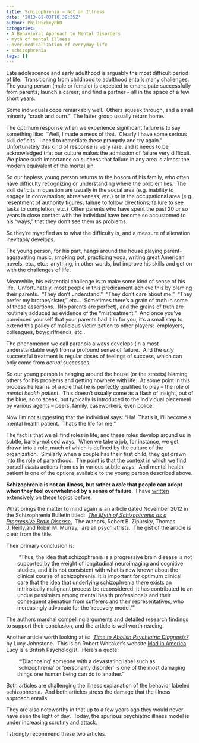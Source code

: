 ```yaml
---
title: Schizophrenia – Not an Illness
date: '2013-01-03T18:39:35Z'
author: PhilHickeyPhD
categories:
- A Behavioral Approach to Mental Disorders
- myth of mental illness
- over-medicalization of everyday life
- schizophrenia
tags: []
---
```


Late adolescence and early adulthood is arguably the most difficult period of life.  Transitioning from childhood to adulthood entails many challenges.  The young person (male or female) is expected to emancipate successfully from parents; launch a career; and find a partner – all in the space of a few short years.

Some individuals cope remarkably well.  Others squeak through, and a small minority “crash and burn.”  The latter group usually return home.

The optimum response when we experience significant failure is to say something like:  “Well, I made a mess of that.  Clearly I have some serious skill deficits.  I need to remediate these promptly and try again.”  Unfortunately this kind of response is very rare, and it needs to be acknowledged that our culture makes the admission of failure very difficult.  We place such importance on success that failure in any area is almost the modern equivalent of the mortal sin.

So our hapless young person returns to the bosom of his family, who often have difficulty recognizing or understanding where the problem lies.  The skill deficits in question are usually in the social area (e.g. inability to engage in conversation; abrasiveness; etc.) or in the occupational area (e.g. resentment of authority figures; failure to follow directions; failure to see tasks to completion, etc.)  Often parents who have spent the past 20 or so years in close contact with the individual have become so accustomed to his “ways,” that they don’t see them as problems.

So they’re mystified as to what the difficulty is, and a measure of alienation inevitably develops.

The young person, for his part, hangs around the house playing parent-aggravating music, smoking pot, practicing yoga, writing great American novels, etc., etc.:  anything, in other words, but improve his skills and get on with the challenges of life.

Meanwhile, his existential challenge is to make some kind of sense of his life.  Unfortunately, most people in this predicament achieve this by blaming their parents.  “They don’t understand."  “They don’t care about me.”  “They prefer my brother/sister,” etc...  Sometimes there’s a grain of truth in some of these assertions.  (No parents are perfect), and the grains of truth are routinely adduced as evidence of the “mistreatment.”  And once you’ve convinced yourself that your parents had it in for you, it’s a small step to extend this policy of malicious victimization to other players:  employers, colleagues, boy/girlfriends, etc..

The phenomenon we call paranoia always develops (in a most understandable way) from a profound sense of failure.  And the <em>only</em> successful treatment is regular doses of feelings of success, which can only come from <em>actual</em> successes.

So our young person is hanging around the house (or the streets) blaming others for his problems and getting nowhere with life.  At some point in this process he learns of a role that he is perfectly qualified to play – the role of <em>mental health patient</em>.  This doesn’t usually come as a flash of insight, out of the blue, so to speak, but typically is introduced to the individual piecemeal by various agents – peers, family, caseworkers, even police.

Now I’m not suggesting that the individual says: “Ha!  That’s it, I’ll become a mental health patient.  That’s the life for me.”

The fact is that we all find roles in life, and these roles develop around us in subtle, barely-noticed ways.  When we take a job, for instance, we get drawn into a role, much of which is defined by the culture of the organization.  Similarly when a couple has their first child, they get drawn into the role of parenthood.  The point is that the context in which we find ourself <em>elicits</em> actions from us in various subtle ways.  And mental health patient is one of the options available to the young person described above.

<strong>Schizophrenia is not an illness, but rather a <em>role</em> that people can adopt when they feel overwhelmed by a sense of failure</strong>.  I have <a href="https://www.behaviorismandmentalhealth.com/?s=Schizophrenia+is+not+an+illness+%28Part">written extensively on these topics</a> before.

What brings the matter to mind again is an article dated November 2012 in the Schizophrenia Bulletin titled:  <a href="http://schizophreniabulletin.oxfordjournals.org/content/early/2012/11/20/schbul.sbs135.full.pdf"><em>The Myth of Schizophrenia as a Progressive Brain Disease</em>.</a>  The authors, Robert B. Zipursky, Thomas J. Reilly,and Robin M. Murray,  are all psychiatrists.  The gist of the article is clear from the title.

Their primary conclusion is:
<p style="padding-left: 30px;"> “Thus, the idea that schizophrenia is a progressive brain disease is not supported by the weight of longitudinal neuroimaging and cognitive studies, and it is not consistent with what is now known about the clinical course of schizophrenia. It is important for optimum clinical care that the idea that underlying schizophrenia there exists an intrinsically malignant process be reconsidered. It has contributed to an undue pessimism among mental health professionals and their consequent alienation from sufferers and their representatives, who increasingly advocate for the ‘recovery model.’”</p>
The authors marshal compelling arguments and detailed research findings to support their conclusion, and the article is well worth reading.

Another article worth looking at is:  <a href="http://www.madinamerica.com/2013/01/time-to-abolish-psychiatric-diagnosis/"><em>Time to Abolish Psychiatric Diagnosis? </em></a>by Lucy Johnstone.  This is on Robert Whitaker’s website <a href="http://www.madinamerica.com/">Mad in America</a>.  Lucy is a British Psychologist.  Here’s a quote:
<p style="padding-left: 30px;"> “‘Diagnosing’ someone with a devastating label such as ‘schizophrenia’ or ‘personality disorder’ is one of the most damaging things one human being can do to another.”</p>
Both articles are challenging the illness explanation of the behavior labeled schizophrenia.  And both articles stress the damage that the illness approach entails.

They are also noteworthy in that up to a few years ago they would never have seen the light of day.  Today, the spurious psychiatric illness model is under increasing scrutiny and attack.

I strongly recommend these two articles.